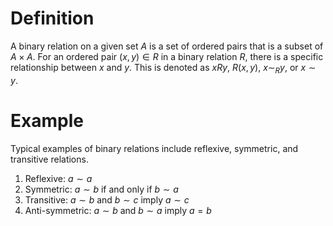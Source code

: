 # Definition
A binary relation on a given set $A$ is a set of ordered pairs that is a subset of $A \times A$. For an ordered pair $(x, y) \in R$ in a binary relation $R$, there is a specific relationship between $x$ and $y$. This is denoted as $xRy$, $R(x, y)$, $x \sim_R y$, or $x \sim y$.

# Example
Typical examples of binary relations include reflexive, symmetric, and transitive relations.
1.  Reflexive: $a \sim a$
2.  Symmetric: $a \sim b$ if and only if $b \sim a$
3.  Transitive: $a \sim b$ and $b \sim c$ imply $a \sim c$
4.  Anti-symmetric: $a \sim b$ and $b \sim a$ imply $a = b$
